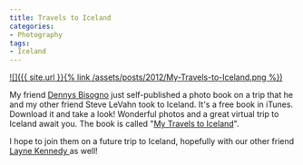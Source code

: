 ```yaml
---
title: Travels to Iceland
categories:
- Photography
tags:
- Iceland
---
```


[![]({{ site.url }}{% link /assets/posts/2012/My-Travels-to-Iceland.png %})](http://itunes.apple.com/us/book/my-travels-to-iceland/id513522125?mt=11)

My friend [Dennys Bisogno](http://www.dennysphoto.com/) just self-published a photo book on a trip that he and my other friend Steve LeVahn took to Iceland. It's a free book in iTunes. Download it and take a look! Wonderful photos and a great virtual trip to Iceland await you. The book is called "[My Travels to Iceland](http://itunes.apple.com/us/book/my-travels-to-iceland/id513522125?mt=11)".

I hope to join them on a future trip to Iceland, hopefully with our other friend [Layne Kennedy ](http://www.laynekennedy.com/)as well!
